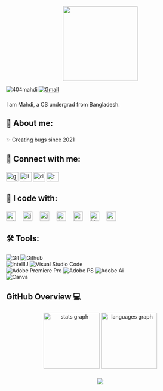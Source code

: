 

<div align="center">
  <img height="200" src="https://github.com/404mahdi/404mahdi/assets/119351159/738c66a2-1cff-4115-b571-e839e97e6c9a"  />
</div>
<p> <img src="https://komarev.com/ghpvc/?username=404mahdi&label=Profile%20views&color=0e75b6&style=flat" alt="404mahdi" />
<a href="mailto: mahdi.ndc21@gmail.com"><img src="https://img.shields.io/badge/%20-Send%20Mail-black?color=14171A&labelColor=ef5350&logo=gmail&logoColor=ffffff" alt="Gmail" /> </a>
</p>

###

<p align="left">I am Mahdi, a CS undergrad from Bangladesh.</p>

###

## 💬 About me:

###

<p align="left">✨ Creating bugs since 2021</p>
<!--
- 🔭 I’m currently working on ...
- 🌱 I’m currently learning ...
- 👯 I’m looking to collaborate on ...
- 🤔 I’m looking for help with ...
- 💬 Ask me about ...
- 📫 How to reach me: ...
- 😄 Pronouns: ...
- ⚡ Fun fact: ...
-->

###

## 🔗 Connect with me:

###

<div align="left">
  <a href="mailto: mahdi.ndc21@gmail.com"><img src="https://raw.githubusercontent.com/maurodesouza/profile-readme-generator/master/src/assets/icons/social/gmail/default.svg" width="32" height="25" alt="gmail logo"  /></a>
  <a href="https://www.linkedin.com/in/mahdi-meem/"><img src="https://raw.githubusercontent.com/maurodesouza/profile-readme-generator/master/src/assets/icons/social/linkedin/default.svg" width="32" height="25" alt="linkedin logo"  /></a>
  <a href="https://discord.com/users/796067750069927988"><img src="https://raw.githubusercontent.com/maurodesouza/profile-readme-generator/master/src/assets/icons/social/discord/default.svg" width="32" height="25" alt="discord logo"  /></a>
  <a href="https://t.me/ggwp_404"><img src="https://raw.githubusercontent.com/maurodesouza/profile-readme-generator/master/src/assets/icons/social/telegram/default.svg" width="32" height="25" alt="telegram logo"  /></a>
  <!--<img src="https://raw.githubusercontent.com/maurodesouza/profile-readme-generator/master/src/assets/icons/social/youtube/default.svg" width="32" height="25" alt="youtube logo"  />-->
</div>

###

## 📙 I code with:

###

<div align="left">
  <img src="https://cdn.jsdelivr.net/gh/devicons/devicon/icons/python/python-original.svg" height="25" alt="python logo"  />
  <img width="12" />
  <img src="https://cdn.jsdelivr.net/gh/devicons/devicon/icons/java/java-original.svg" height="25" alt="java logo"  />
  <img width="12" />
  <img src="https://cdn.jsdelivr.net/gh/devicons/devicon/icons/javascript/javascript-original.svg" height="25" alt="javascript logo"  />
  <img width="12" />
  <img src="https://cdn.jsdelivr.net/gh/devicons/devicon/icons/django/django-plain.svg" height="25" alt="django logo"  />
  <img width="12" />
  <img src="https://cdn.jsdelivr.net/gh/devicons/devicon/icons/bootstrap/bootstrap-original.svg" height="25" alt="bootstrap logo"  />
  <img width="12" />
  <img src="https://cdn.jsdelivr.net/gh/devicons/devicon/icons/html5/html5-original.svg" height="25" alt="html5 logo"  />
  <img width="12" />
  <img src="https://cdn.jsdelivr.net/gh/devicons/devicon/icons/css3/css3-original.svg" height="25" alt="css3 logo"  />
</div>

### 

## 🛠️ Tools:

###

![Git](https://img.shields.io/badge/-Git-000000?style=flat&logo=git)
![Github](https://img.shields.io/badge/-Github-000000?style=flat&logo=github) <br />
![IntellIJ](https://img.shields.io/badge/-IntellIJ%20IDEA-000000?style=flat&logo=intellij%20idea) 
![Visual Studio Code](https://img.shields.io/badge/-Visual%20Studio%20Code-000005?style=flat&logo=visual%20studio%20code)<br />
![Adobe Premiere Pro](https://img.shields.io/badge/-Adobe%20Premiere%20Pro-000000?style=flat&logo=adobe%20premiere%20pro)
![Adobe PS](https://img.shields.io/badge/-Adobe%20Photoshop-000000?style=flat&logo=adobe%20photoshop)
![Adobe Ai](https://img.shields.io/badge/-Adobe%20Illustrator-000000?style=flat&logo=adobe%20illustrator) <br />
![Canva](https://img.shields.io/badge/-Canva-000000?style=flat&logo=canva)<br />


###

## GitHub Overview 💻

###


<div align="center">
  <img src="https://github-readme-stats.vercel.app/api?username=404mahdi&hide_title=false&hide_rank=false&show_icons=true&include_all_commits=true&count_private=true&disable_animations=false&theme=dracula&locale=en&hide_border=false&order=1" height="150" alt="stats graph"  />
  <img src="https://github-readme-stats.vercel.app/api/top-langs?username=404mahdi&locale=en&hide_title=false&layout=compact&card_width=320&langs_count=5&theme=dracula&hide_border=false&order=2" height="150" alt="languages graph"  />
</div>

###

<p align='center'><a href='https://github.com/404mahdi'><img src='https://streak-stats.demolab.com?user=404mahdi&theme=dark'></a></p>

